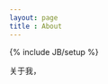 ```yaml
---
layout: page
title : About
---
```

{% include JB/setup %}

<div style="">
	<a href="https://github.com/tcitry" target="_blank" style="background: url('/image/sns_bg.png') -263px -5px no-repeat;" class="sns"></a>
	<a href="https://twitter.com/tcitry" target="_blank" style="background: url('/image/sns_bg.png') -4px -5px no-repeat;" class="sns"></a>
	<a href="http://www.zhihu.com/people/tcitry" target="_blank" style="background: url('/image/sns_bg.png') -314px -5px no-repeat;" class="sns"></a>
	<a href="http://segmentfault.com/u/tcitry" target="_blank" style="background: url('/image/sns_bg.png') -520px -5px no-repeat;" class="sns"></a>
	<a href="http://weibo.com/tcitry" target="_blank" style="background: url('/image/sns_bg.png') -469px -5px no-repeat;" class="sns"></a>
</div>

关于我，
